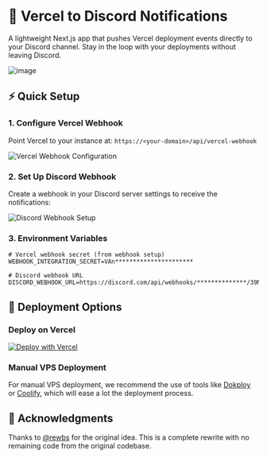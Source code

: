 # 🚀 Vercel to Discord Notifications

A lightweight Next.js app that pushes Vercel deployment events directly to your Discord channel. Stay in the loop with your deployments without leaving Discord.

![image](https://i.imgur.com/a3KtlZG.png)

## ⚡️ Quick Setup

### 1. Configure Vercel Webhook

Point Vercel to your instance at: `https://<your-domain>/api/vercel-webhook`

![Vercel Webhook Configuration](https://github.com/rewbs/vercel-to-discord/assets/74455/d62d4ad1-6c8a-4839-8b57-c3f92487465d)

### 2. Set Up Discord Webhook

Create a webhook in your Discord server settings to receive the notifications:

![Discord Webhook Setup](https://github.com/rewbs/vercel-to-discord/assets/74455/25162948-fc16-4865-b356-584d1566c704)

### 3. Environment Variables

```env
# Vercel webhook secret (from webhook setup)
WEBHOOK_INTEGRATION_SECRET=VAn**********************

# Discord webhook URL
DISCORD_WEBHOOK_URL=https://discord.com/api/webhooks/**************/39NQ**************************************************************
```

## 🚀 Deployment Options

### Deploy on Vercel

[![Deploy with Vercel](https://vercel.com/button)](https://vercel.com/new/clone?repository-url=https://github.com/kWAYTV/vercel-to-discord)

### Manual VPS Deployment

For manual VPS deployment, we recommend the use of tools like [Dokploy](https://dokploy.com/) or [Coolify](https://coolify.io/), which will ease a lot the deployment process.

## 🙏 Acknowledgments

Thanks to [@rewbs](https://github.com/rewbs) for the original idea. This is a complete rewrite with no remaining code from the original codebase.

